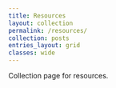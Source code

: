 ```yaml
---
title: Resources
layout: collection
permalink: /resources/
collection: posts
entries_layout: grid
classes: wide
---
```


Collection page for resources.
